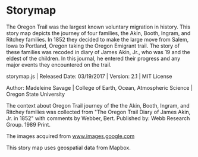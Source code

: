 # Storymap

The Oregon Trail was the largest known voluntary migration in history. This story map depicts the journey of four families, the Akin, Booth, Ingram, and Ritchey families. In 1852 they decided to make the large move from Salem, Iowa to Portland, Oregon taking the Oregon Emigrant trail. The story of these families was recoded in diary of James Akin, Jr., who was 19 and the eldest of the children. In this journal, he entered their progress and any major events they encountered on the trail.

storymap.js | Released Date: 03/19/2017 | Version: 2.1 | MIT License

Author: Madeleine Savage | College of Earth, Ocean, Atmospheric Science | Oregon State University

The context about Oregon Trail journey of the the Akin, Booth, Ingram, and Ritchey families was collected from "The Oregon Trail Diary of James Akin, Jr. in 1852" with comments by Webber, Bert. Published by: Webb Research Group. 1989 Print.

The images acquired from www.images.google.com

This story map uses geospatial data from Mapbox.
